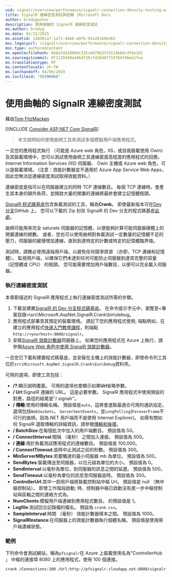 ```yaml
---
uid: signalr/overview/performance/signalr-connection-density-testing-with-crank
title: SignalR 連線密度測試與區軸 |Microsoft Docs
author: bradygaster
description: 使用曲軸的 SignalR 連線密度測試
ms.author: bradyg
ms.date: 02/22/2015
ms.assetid: 148d9ca7-1af1-44b6-a9fb-91e261b9b463
msc.legacyurl: /signalr/overview/performance/signalr-connection-density-testing-with-crank
msc.type: authoredcontent
ms.openlocfilehash: bb8a7da1080dc325c0479b337d114b8dcdf6e102
ms.sourcegitcommit: 0f1119340e4464720cfd16d0ff15764746ea1fea
ms.translationtype: MT
ms.contentlocale: zh-TW
ms.lasthandoff: 04/09/2019
ms.locfileid: "59390060"
---
```

# <a name="signalr-connection-density-testing-with-crank"></a>使用曲軸的 SignalR 連線密度測試

藉由[Tom FitzMacken](https://github.com/tfitzmac)

[!INCLUDE [Consider ASP.NET Core SignalR](~/includes/signalr/signalr-version-disambiguation.md)]

> 本文說明如何使用曲柄工具來測試多個模擬用戶端應用程式。


一旦您的應用程式執行 （可能是 Azure web 角色，IIS，或自我裝載使用 Owin） 及其裝載環境中，您可以測試使用曲柄工具連線密度高程度的應用程式的回應。 Internet Information Services (IIS) 伺服器、 Owin 主機或 Azure web 角色，可以是裝載環境。 (注意：效能計數器並不適用於 Azure App Service Web Apps，因此您無法從連線密度測試取得效能資料。）

連線密度是指可以在伺服器建立的同時 TCP 連線數目。 每個 TCP 連線時，會產生其本身的額外負荷，並開啟大量的閒置的連線將最終會建立記憶體瓶頸。

[SignalR 程式碼基底](https://github.com/signalr/signalr)包含負載測試的工具，稱為**Crank**。 即使最新版本可在[Dev 分支](https://github.com/SignalR/signalr/tree/dev)GitHub 上。 您可以下載的 Zip 封存 SignalR 的 Dev 分支的程式碼基底[此處](https://github.com/SignalR/SignalR/archive/dev.zip)。

曲柄可能用來完全 saturate 伺服器的記憶體，以便能夠計算可能伺服器硬體上的閒置連線的總數。 或者，您也可以使用曲柄對負載測試一定數量的記憶體不足的壓力，伺服器的緩慢增加連線，直到到達特定的計數或特定的記憶體臨界值。

測試時，請務必使用遠端用戶端，以避免任何競爭資源 （亦即，TCP 連線和記憶體）。 監視用戶端，以確保它們未達到任何可能防止伺服器到達其完整的容量 （記憶體或 CPU） 的瓶頸。 您可能需要增加用戶端數目，以便可以完全載入伺服器。

### <a name="running-a-connection-density-test"></a>執行連線密度測試

本章節描述的 SignalR 應用程式上執行連線密度測試所需的步驟。

1. 下載並建置[SignalR 的 Dev 分支程式碼基底](https://github.com/SignalR/SignalR/archive/dev.zip)。 在命令提示字元中，瀏覽至&lt;專案目錄&gt;\src\Microsoft.AspNet.SignalR.Crank\bin\debug。
2. 應用程式部署至其預定的裝載環境。 請記下您的應用程式使用; 端點例如，在建立的應用程式[快速入門教學課程](../getting-started/tutorial-getting-started-with-signalr.md)，則端點`http://<yourhost>:8080/signalr`。
3. 安裝[SignalR 效能計數器](signalr-performance.md#perfcounters)伺服器上。 如果您的應用程式在 Azure 上執行，請參閱[Azure Web 角色中使用 SignalR 效能計數器](using-signalr-performance-counters-in-an-azure-web-role.md)。

一旦您已下載和建置程式碼基底，並安裝在主機上的效能計數器，即使命令列工具位於`src\Microsoft.AspNet.SignalR.Crank\bin\Debug`資料夾。

可用的選項，即使工具包括：

- **/?**:顯示說明畫面。 可用的選項也會顯示如果**Url**省略參數。
- **/ Url**:SignalR 連線的 URL。 這是必要參數。 SignalR 應用程式中使用預設的對應，路徑的結尾是"/ signalr"。
- **/ 傳輸**:使用的傳輸名稱。 預設值是`auto`，這將會選取最適合可用的通訊協定。 選項包括`WebSockets`， `ServerSentEvents`，並`LongPolling`(`ForeverFrame`不可行的曲柄，因為.NET 用戶端而不是使用 Internet Explorer)。 如需有關如何 SignalR 選取傳輸的詳細資訊，請參閱[傳輸和後援](../getting-started/introduction-to-signalr.md#transports)。
- **/ BatchSize**:在每個批次中加入的用戶端數目。 預設值為 50。
- **/ ConnectInterval**:間隔 （毫秒） 之間加入連接。 預設值為 500。
- **/ 連線**:用於負載測試應用程式的連線數目。 預設值是 100,000。
- **/ ConnectTimeout**:逾時中止測試之前的秒數。 預設值為 300。
- **MinServerMBytes**:若要觸達的最小伺服器 mb 為單位。 預設值為 500。
- **SendBytes**:裝載傳送至伺服器，以位元組為單位的大小。 預設值為 0。
- **SendInterval**:以毫秒為單位，到伺服器的訊息之間的延遲。 預設值為 500。
- **SendTimeout**:以毫秒為單位的訊息至伺服器逾時。 預設值為 300。
- **ControllerUrl**:其中一部用戶端將裝載控制站中樞 Url。 預設值是 null （無中樞控制站）。 即使工作階段啟動; 時，控制器中樞已啟動沒有進一步中樞控制站與區軸之間的連絡方式為。
- **NumClients**:模擬用戶端連線到應用程式數目。 的預設值是 1。
- **Logfile**:測試回合記錄檔的檔名。 預設為 `crank.csv`。
- **SampleInterval**:時間 （毫秒） 效能計數器樣本之間。 預設值為 1000。
- **SignalRInstance**:在伺服器上的效能計數器執行個體名稱。 預設值是使用用戶端連線狀態。

### <a name="example"></a>範例

下列命令會測試網站，稱為`pfsignalr`在 Azure 上裝載使用名為"ControllerHub 」 中樞的連接埠 8080 上的應用程式，使用 100 個連接。

`crank /Connections:100 /Url:http://pfsignalr.cloudapp.net:8080/signalr`
